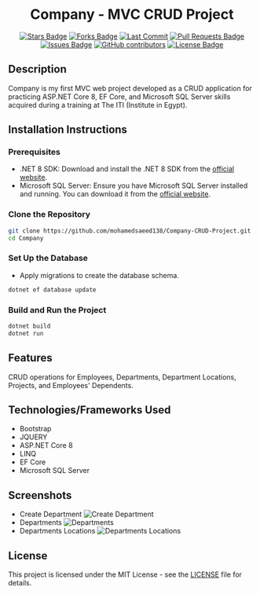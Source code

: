 <h1 align="center">Company - MVC CRUD Project</h1>

<p align="center"> 
  <a href="https://github.com/mohamedsaeed138/Company-CRUD-Project/stargazers"><img src="https://img.shields.io/github/stars/mohamedsaeed138/Company-CRUD-Project" alt="Stars Badge"/></a>
<a href="https://github.com/mohamedsaeed138/Company-CRUD-Project/network/members"><img src="https://img.shields.io/github/forks/mohamedsaeed138/Company-CRUD-Project" alt="Forks Badge"/></a>
<a href="https://github.com/mohamedsaeed138/Company-CRUD-Project/network/members"><img src="https://img.shields.io/github/last-commit/mohamedsaeed138/Company-CRUD-Project" alt="Last Commit"/></a>
<a href="https://github.com/mohamedsaeed138/Company-CRUD-Project/pulls"><img src="https://img.shields.io/github/issues-pr/mohamedsaeed138/Company-CRUD-Project" alt="Pull Requests Badge"/></a>
<a href="https://github.com/mohamedsaeed138/Company-CRUD-Project/issues"><img src="https://img.shields.io/github/issues/mohamedsaeed138/Company-CRUD-Project" alt="Issues Badge"/></a>
<a href="https://github.com/mohamedsaeed138/Company-CRUD-Project/graphs/contributors"><img alt="GitHub contributors" src="https://img.shields.io/github/contributors/mohamedsaeed138/Company-CRUD-Project?color=2b9348"></a>
<a href="https://github.com/mohamedsaeed138/Company-CRUD-Project/blob/main/LICENSE"><img src="https://img.shields.io/github/license/mohamedsaeed138/Company-CRUD-Project?color=2b9348" alt="License Badge"/></a>
</p>

## Description

Company is my first MVC web project developed as a CRUD application for practicing ASP.NET Core 8, EF Core, and Microsoft SQL Server skills acquired during a training at The ITI (Institute in Egypt).

## Installation Instructions

### Prerequisites
- .NET 8 SDK: Download and install the .NET 8 SDK from the [official website](https://dotnet.microsoft.com/download).
- Microsoft SQL Server: Ensure you have Microsoft SQL Server installed and running. You can download it from the [official website](https://www.microsoft.com/en-us/sql-server/sql-server-downloads).

### Clone the Repository

```sh
git clone https://github.com/mohamedsaeed138/Company-CRUD-Project.git
cd Company
```

### Set Up the Database

- Apply migrations to create the database schema.  

```sh
dotnet ef database update
```

### Build and Run the Project

```sh
dotnet build
dotnet run
```

## Features

CRUD operations for Employees, Departments, Department Locations, Projects, and Employees' Dependents.

## Technologies/Frameworks Used

- Bootstrap
- JQUERY
- ASP.NET Core 8
- LINQ
- EF Core
- Microsoft SQL Server

## Screenshots

- Create Department ![Create Department](https://github.com/mohamedsaeed138/Company-CRUD-Project/blob/master/Screenshots/Create%20Department.png?raw=true)
- Departments ![Departments](https://github.com/mohamedsaeed138/Company-CRUD-Project/blob/master/Screenshots/Departmen.png?raw=true)
- Departments Locations ![Departments Locations](https://github.com/mohamedsaeed138/Company-CRUD-Project/blob/master/Screenshots/Departmens%20Locations.png?raw=true)

## License

This project is licensed under the MIT License - see the [LICENSE](https://github.com/mohamedsaeed138/Company-CRUD-Project/blob/master/LICENSE.txt) file for details.
